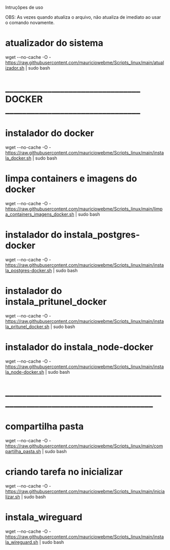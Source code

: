 Intruçõpes de uso

OBS: As vezes quando atualiza o arquivo, não atualiza de imediato ao usar o comando novamente.

# atualizador do sistema
wget --no-cache -O - https://raw.githubusercontent.com/mauriciowebme/Scripts_linux/main/atualizador.sh | sudo bash

# ________________________________ DOCKER ________________________________ #

# instalador do docker 
wget --no-cache -O - https://raw.githubusercontent.com/mauriciowebme/Scripts_linux/main/instala_docker.sh | sudo bash

# limpa containers e imagens do docker 
wget --no-cache -O - https://raw.githubusercontent.com/mauriciowebme/Scripts_linux/main/limpa_containers_imagens_docker.sh | sudo bash

# instalador do instala_postgres-docker 
wget --no-cache -O - https://raw.githubusercontent.com/mauriciowebme/Scripts_linux/main/instala_postgres-docker.sh | sudo bash

# instalador do instala_pritunel_docker 
wget --no-cache -O - https://raw.githubusercontent.com/mauriciowebme/Scripts_linux/main/instala_pritunel_docker.sh | sudo bash

# instalador do instala_node-docker 
wget --no-cache -O - https://raw.githubusercontent.com/mauriciowebme/Scripts_linux/main/instala_node-docker.sh | sudo bash

# ________________________________________________________________________ #

# compartilha pasta
wget --no-cache -O - https://raw.githubusercontent.com/mauriciowebme/Scripts_linux/main/compartilha_pasta.sh | sudo bash

# criando tarefa no inicializar
wget --no-cache -O - https://raw.githubusercontent.com/mauriciowebme/Scripts_linux/main/inicializar.sh | sudo bash

# instala_wireguard
wget --no-cache -O - https://raw.githubusercontent.com/mauriciowebme/Scripts_linux/main/instala_wireguard.sh | sudo bash
